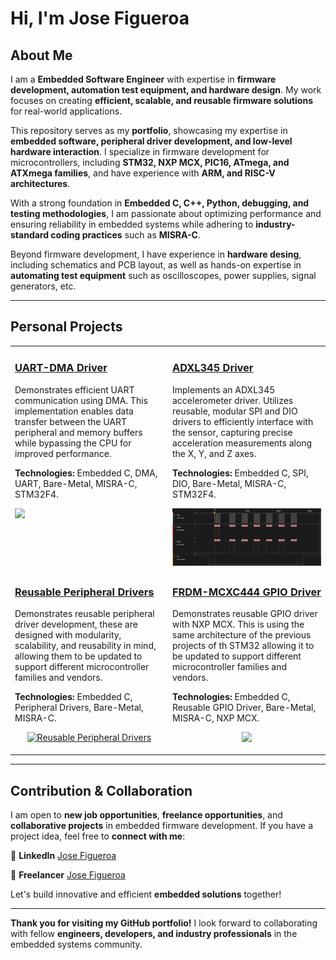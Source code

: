 # Hi, I'm Jose Figueroa  

## About Me  

I am a **Embedded Software Engineer** with expertise in **firmware development, automation test equipment, and hardware design**. My work focuses on creating **efficient, scalable, and reusable firmware solutions** for real-world applications.  

This repository serves as my **portfolio**, showcasing my expertise in **embedded software, peripheral driver development, and low-level hardware interaction**. I specialize in firmware development for microcontrollers, including **STM32, NXP MCX, PIC16, ATmega, and ATXmega families**, and have experience with **ARM, and RISC-V architectures**.  

With a strong foundation in **Embedded C, C++, Python, debugging, and testing methodologies**, I am passionate about optimizing performance and ensuring reliability in embedded systems while adhering to **industry-standard coding practices** such as **MISRA-C**.  

Beyond firmware development, I have experience in **hardware desing**, including schematics and PCB layout, as well as hands-on expertise in **automating test equipment** such as oscilloscopes, power supplies, signal generators, etc.  

---

## Personal Projects  

<table>
  <tr>
    <td width="50%" valign="top">
      <h3><a href="https://github.com/JoseLuis-Figueroa/UART-DMA-Driver">UART-DMA Driver</a></h3>
      <p>
         Demonstrates efficient UART communication using DMA.
         This implementation enables data transfer between 
         the UART peripheral and memory buffers while bypassing
         the CPU for improved performance. 
      </p>
      <p><strong>Technologies:</strong> Embedded C, DMA, UART, Bare-Metal, MISRA-C, STM32F4.</p>
      <a href="https://github.com/JoseLuis-Figueroa/UART-DMA-Driver">
        <img src="https://github.com/JoseLuis-Figueroa/UART-DMA-Driver/blob/main/Documentation/doxygen/images/Output_gif.gif" width="100%" />
      </a>
    </td>
    <td width="50%" valign="top">
      <h3><a href="https://github.com/JoseLuis-Figueroa/adxl345-driver">ADXL345 Driver</a></h3>
      <p>
        Implements an ADXL345 accelerometer driver. Utilizes reusable,
        modular SPI and DIO drivers to efficiently interface with the sensor,
        capturing precise acceleration measurements along the X, Y, and Z axes.
      </p>
      <p><strong>Technologies:</strong> Embedded C, SPI, DIO, Bare-Metal, MISRA-C, STM32F4.</p>
      <a href="https://github.com/JoseLuis-Figueroa/adxl345-driver">
        <img src="https://github.com/JoseLuis-Figueroa/adxl345-driver/blob/main/Documentation/doxygen/imagens/adxl345_read.png" width="100%" alt="ADXL345 Driver"/>
      </a>
    </td>
  </tr>
  <tr>
    <td width="50%" valign="top">
      <h3><a href="https://github.com/JoseLuis-Figueroa/Reusable-Peripheral-Drivers">Reusable Peripheral Drivers</a></h3>
      <p>
         Demonstrates reusable peripheral driver development, these are 
         designed with modularity, scalability, and reusability in mind, 
         allowing them to be updated to support different microcontroller 
         families and vendors.
      </p>
      <p><strong>Technologies:</strong> Embedded C, Peripheral Drivers, Bare-Metal, MISRA-C.</p>
      <p align="center">
        <a href="https://github.com/JoseLuis-Figueroa/Reusable-Peripheral-Drivers">
          <img src="https://github.com/JoseLuis-Figueroa/Reusable-Peripheral-Drivers/blob/main/Documentation/Doxygen/DIO/images/DIO_Implementation.gif" 
           width="30%" alt="Reusable Peripheral Drivers"/>
        </a>
      </p>
    </td>
    <td width="50%" valign="top">
      <h3><a href="https://github.com/JoseLuis-Figueroa/FRDM-MCXC444-GPIO-Driver/tree/main">FRDM-MCXC444 GPIO Driver</a></h3>
      <p>
         Demonstrates reusable GPIO driver with NXP MCX. This is using  
         the same architecture of the previous projects of th STM32   
         allowing it to be updated to support different microcontroller 
         families and vendors.
      </p>
      <p><strong>Technologies:</strong> Embedded C, Reusable GPIO Driver, Bare-Metal, MISRA-C, NXP MCX.</p>
      <p align="center">
        <a href="https://github.com/JoseLuis-Figueroa/FRDM-MCXC444-GPIO-Driver">
          <img src="https://github.com/JoseLuis-Figueroa/FRDM-MCXC444-GPIO-Driver/blob/main/Documentation/Doxygen/Images/NXP-MCUX.gif" 
    </td>
  </tr>
</table>


---


## Contribution & Collaboration  
I am open to **new job opportunities**, **freelance opportunities**, and **collaborative projects** in embedded firmware development. 
If you have a project idea, feel free to **connect with me**:  

🔗 **LinkedIn** [Jose Figueroa](https://www.linkedin.com/in/josel-figueroa/) 

🔗 **Freelancer** [Jose Figueroa](https://www.freelancer.com/u/JoseLFigueroa) 

Let's build innovative and efficient **embedded solutions** together!  

---

**Thank you for visiting my GitHub portfolio!** I look forward to collaborating with fellow **engineers, developers, and industry professionals** in the embedded systems community.  
